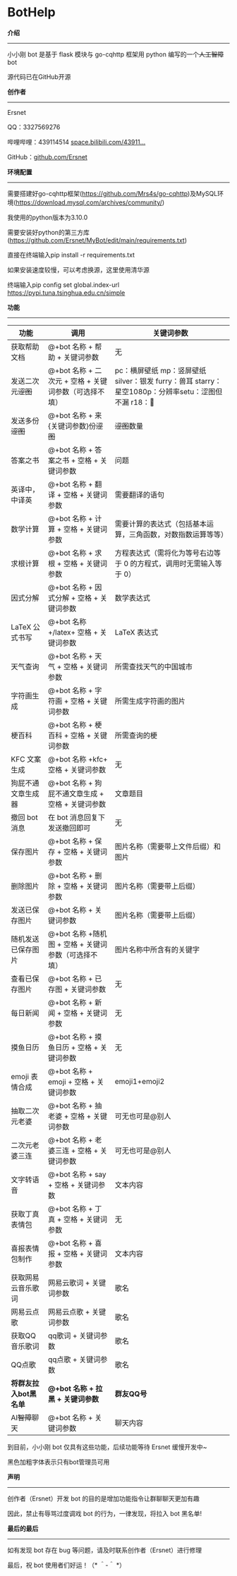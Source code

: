 # BotHelp

**介绍**

---

小小刚 bot 是基于 flask 模块与 go-cqhttp 框架用 python 编写的一个~~人工智障~~bot

源代码已在GitHub开源

**创作者**

---

Ersnet

QQ：3327569276

哔哩哔哩：439114514 [space.bilibili.com/43911...](https://space.bilibili.com/439114514)

GitHub：[github.com/Ersnet](https://github.com/Ersnet)

**环境配置**

---

需要搭建好go-cqhttp框架(https://github.com/Mrs4s/go-cqhttp)及MySQL环境(https://download.mysql.com/archives/community/)

我使用的python版本为3.10.0

需要安装好python的第三方库(https://github.com/Ersnet/MyBot/edit/main/requirements.txt)

直接在终端输入pip install -r requirements.txt

如果安装速度较慢，可以考虑换源，这里使用清华源

终端输入pip config set global.index-url https://pypi.tuna.tsinghua.edu.cn/simple

**功能**

---

|功能|调用|关键词参数|
| --------------------------------------------------------------------------------------| ----------------------------------------------------------------------------------------| ------------------------------------------------------------|
|获取帮助文档|@+bot 名称 + 帮助 + 关键词参数|无|
|发送二次元~~涩图~~|@+bot 名称 + 二次元 + 空格 + 关键词参数（可选择不填）|pc：横屏壁纸 mp：竖屏壁纸 silver：银发 furry：兽耳 starry：星空1080p：分辨率setu：涩图但不漏 r18：🚫|
|发送多份~~涩图~~|@+bot 名称 + 来{关键词参数}份~~涩图~~|~~涩图~~数量|
|答案之书|@+bot 名称 + 答案之书 + 空格 + 关键词参数|问题|
|英译中，中译英|@+bot 名称 + 翻译 + 空格 + 关键词参数|需要翻译的语句|
|数学计算|@+bot 名称 + 计算 + 空格 + 关键词参数|需要计算的表达式（包括基本运算，三角函数，对数指数运算等等）|
|求根计算|@+bot 名称 + 求根 + 空格 + 关键词参数|方程表达式（需将化为等号右边等于 0 的方程式，调用时无需输入等于 0）|
|因式分解|@+bot 名称 + 因式分解 + 空格 + 关键词参数|数学表达式|
|LaTeX 公式书写|@+bot 名称 +/latex+ 空格 + 关键词参数|LaTeX 表达式|
|天气查询|@+bot 名称 + 天气 + 空格 + 关键词参数|所需查找天气的中国城市|
|字符画生成|@+bot 名称 + 字符画 + 空格 + 关键词参数|所需生成字符画的图片|
|梗百科|@+bot 名称 + 梗百科 + 空格 + 关键词参数|所需查询的梗|
|KFC 文案生成|@+bot 名称 +kfc+ 空格 + 关键词参数|无|
|狗屁不通文章生成器|@+bot 名称 + 狗屁不通文章生成 + 空格 + 关键词参数|文章题目|
|撤回 bot 消息|在 bot 消息回复下发送撤回即可|无|
|保存图片|@+bot 名称 + 保存 + 空格 + 关键词参数|图片名称（需要带上文件后缀）和图片|
|删除图片|@+bot 名称 + 删除 + 空格 + 关键词参数|图片名称（需要带上后缀）|
|发送已保存图片|@+bot 名称 + 关键词参数|图片名称（需要带上后缀）|
|随机发送已保存图片|@+bot 名称 +随机图 + 空格 + 关键词参数（可选择不填）|图片名称中所含有的关键字|
|查看已保存图片|@+bot 名称 + 已存图 + 关键词参数|无|
|每日新闻|@+bot 名称 + 新闻 + 空格 + 关键词参数|无|
|摸鱼日历|@+bot 名称 + 摸鱼日历 + 空格 + 关键词参数|无|
|emoji 表情合成|@+bot 名称 + emoji + 空格 + 关键词参数|emoji1+emoji2|
|抽取二次元老婆|@+bot 名称 + 抽老婆 + 空格 + 关键词参数|可无也可是@别人|
|二次元老婆三连|@+bot 名称 + 老婆三连 + 空格 + 关键词参数|可无也可是@别人|
|文字转语音|@+bot 名称 + say + 空格 + 关键词参数|文本内容|
|获取丁真表情包|@+bot 名称 + 丁真 + 空格 + 关键词参数|无|
|喜报表情包制作|@+bot 名称 + 喜报 + 空格 + 关键词参数|文本内容|
|获取网易云音乐歌词|网易云歌词 + 关键词参数|歌名|
|网易云点歌|网易云点歌 + 关键词参数|歌名|
|获取QQ音乐歌词|qq歌词 + 关键词参数|歌名|
|QQ点歌|qq点歌 + 关键词参数|歌名|
|**将群友拉入bot黑名单**|**@+bot 名称 + 拉黑 + 关键词参数**|**群友QQ号**|
|AI~~智障~~聊天|@+bot 名称 + 关键词参数|聊天内容|

到目前，小小刚 bot 仅具有这些功能，后续功能等待 Ersnet 缓慢开发中~

黑色加粗字体表示只有bot管理员可用

**声明**

---

创作者（Ersnet）开发 bot 的目的是增加功能指令让群聊聊天更加有趣

因此，禁止有辱骂过度调戏 bot 的行为，一律发现，将拉入 bot 黑名单!

**最后的最后**

---

如有发现 bot 存在 bug 等问题，请及时联系创作者（Ersnet）进行修理

最后，祝 bot 使用者们好运！（* ＾-＾ *）

‍

